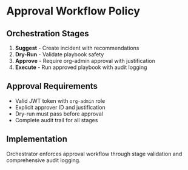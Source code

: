 # Approval Workflow Policy

## Orchestration Stages

1. **Suggest** - Create incident with recommendations
2. **Dry-Run** - Validate playbook safety
3. **Approve** - Require org-admin approval with justification
4. **Execute** - Run approved playbook with audit logging

## Approval Requirements

- Valid JWT token with `org-admin` role
- Explicit approver ID and justification
- Dry-run must pass before approval
- Complete audit trail for all stages

## Implementation

Orchestrator enforces approval workflow through stage validation and comprehensive audit logging.